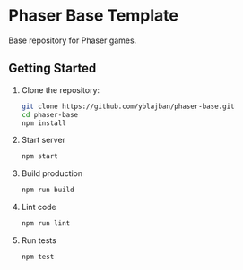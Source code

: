 # Phaser Base Template
Base repository for Phaser games.

## Getting Started
1. Clone the repository:
    ```bash
    git clone https://github.com/yblajban/phaser-base.git
    cd phaser-base
    npm install

2. Start server
    ```bash
    npm start

3. Build production
    ```bash
    npm run build

4. Lint code
    ```bash
    npm run lint

3. Run tests
    ```bash
    npm test

